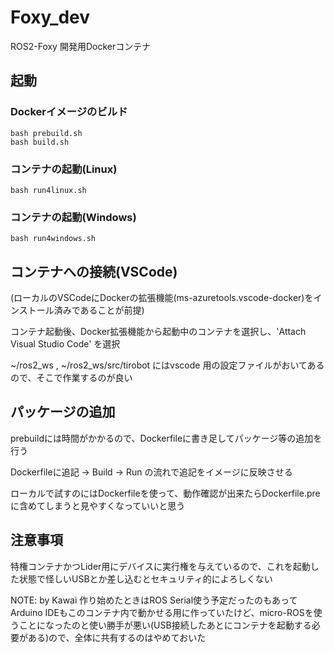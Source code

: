 # Foxy_dev

ROS2-Foxy 開発用Dockerコンテナ

## 起動

### Dockerイメージのビルド

```console
bash prebuild.sh
bash build.sh
```

### コンテナの起動(Linux)

```console
bash run4linux.sh
```

### コンテナの起動(Windows)

```console
bash run4windows.sh
```

## コンテナへの接続(VSCode)

(ローカルのVSCodeにDockerの拡張機能(ms-azuretools.vscode-docker)をインストール済みであることが前提)

コンテナ起動後、Docker拡張機能から起動中のコンテナを選択し、'Attach Visual Studio Code' を選択

~/ros2_ws , ~/ros2_ws/src/tirobot にはvscode 用の設定ファイルがおいてあるので、そこで作業するのが良い

## パッケージの追加

prebuildには時間がかかるので、Dockerfileに書き足してパッケージ等の追加を行う

Dockerfileに追記 → Build → Run の流れで追記をイメージに反映させる

ローカルで試すのにはDockerfileを使って、動作確認が出来たらDockerfile.preに含めてしまうと見やすくなっていいと思う

## 注意事項

特権コンテナかつLider用にデバイスに実行権を与えているので、これを起動した状態で怪しいUSBとか差し込むとセキュリティ的によろしくない


NOTE: by Kawai
作り始めたときはROS Serial使う予定だったのもあってArduino IDEもこのコンテナ内で動かせる用に作っていたけど、micro-ROSを使うことになったのと使い勝手が悪い(USB接続したあとにコンテナを起動する必要がある)ので、全体に共有するのはやめておいた
